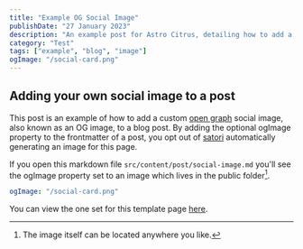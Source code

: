 ```yaml
---
title: "Example OG Social Image"
publishDate: "27 January 2023"
description: "An example post for Astro Citrus, detailing how to add a custom social image card in the frontmatter"
category: "Test"
tags: ["example", "blog", "image"]
ogImage: "/social-card.png"
---
```


## Adding your own social image to a post

This post is an example of how to add a custom [open graph](https://ogp.me/) social image, also known as an OG image, to a blog post.
By adding the optional ogImage property to the frontmatter of a post, you opt out of [satori](https://github.com/vercel/satori) automatically generating an image for this page.

If you open this markdown file `src/content/post/social-image.md` you'll see the ogImage property set to an image which lives in the public folder[^1].

```yaml
ogImage: "/social-card.png"
```

You can view the one set for this template page [here](http://astrocitrus.artemkutsan.pp.ua/social-card.png).

[^1]: The image itself can be located anywhere you like.
